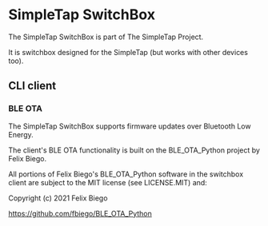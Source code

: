 # SimpleTap SwitchBox
The SimpleTap SwitchBox is part of The SimpleTap Project.

It is switchbox designed for the SimpleTap (but works with other devices too).

## CLI client
### BLE OTA
The SimpleTap SwitchBox supports firmware updates over Bluetooth Low Energy.

The client's BLE OTA functionality is built on the BLE_OTA_Python project by Felix Biego.

All portions of Felix Biego's BLE_OTA_Python software in the switchbox client are subject to the MIT license (see LICENSE.MIT) and:

Copyright (c) 2021 Felix Biego

https://github.com/fbiego/BLE_OTA_Python
